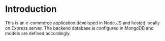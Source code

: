 # Introduction

This is an e-commerce application developed in Node.JS and hosted locally on Express server. The backend database is configured in MongoDB and models are defined accordingly.

